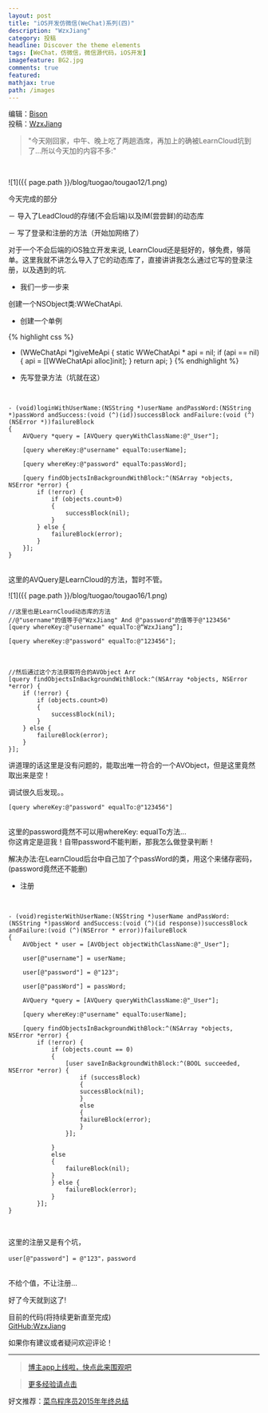 ```yaml
---
layout: post
title: "iOS开发仿微信(WeChat)系列(四)"
description: "WzxJiang"
category: 投稿
headline: Discover the theme elements
tags: [WeChat，仿微信，微信源代码，iOS开发]
imagefeature: BG2.jpg
comments: true
featured: 
mathjax: true
path: /images
---
```

编辑：[Bison](http://allluckly.cn/)<br>
投稿：[WzxJiang](http://www.jianshu.com/users/389c20d5a244/latest_articles)<br>

>&quot;今天刚回家，中午、晚上吃了两趟酒席，再加上的确被LearnCloud坑到了...所以今天加的内容不多:&quot;

<br>

![1]({{ page.path }}/blog/tuogao/tougao12/1.png)<br>

今天完成的部分<br>

－ 导入了LeadCloud的存储(不会后端)以及IM(尝尝鲜)的动态库<br>

－ 写了登录和注册的方法（开始加网络了）<br>

对于一个不会后端的iOS独立开发来说, LearnCloud还是挺好的，够免费，够简单。这里我就不讲怎么导入了它的动态库了，直接讲讲我怎么通过它写的登录注册，以及遇到的坑.<br>

- 我们一步一步来<br>

创建一个NSObject类:WWeChatApi.<br>

- 创建一个单例<br>

{% highlight css %}

+ (WWeChatApi *)giveMeApi
{
    static WWeChatApi * api = nil;
    if (api == nil) {
        api = [[WWeChatApi alloc]init];
    }
    return api;
}
{% endhighlight %}

- 先写登录方法（坑就在这）<br>

<br>

    - (void)loginWithUserName:(NSString *)userName andPassWord:(NSString *)passWord andSuccess:(void (^)(id))successBlock andFailure:(void (^)(NSError *))failureBlock
    {
        AVQuery *query = [AVQuery queryWithClassName:@"_User"];

        [query whereKey:@"username" equalTo:userName];

        [query whereKey:@"password" equalTo:passWord];

        [query findObjectsInBackgroundWithBlock:^(NSArray *objects, NSError *error) {
            if (!error) {
                if (objects.count>0)
                {
                    successBlock(nil);
                }
            } else {
                failureBlock(error);
            }
        }];
    }

<br>
这里的AVQuery是LearnCloud的方法，暂时不管。<br>

![1]({{ page.path }}/blog/tuogao/tougao16/1.png)<br>

    //这里也是LearnCloud动态库的方法
    //@"username"的值等于@"WzxJiang" And @"password"的值等于@"123456"
    [query whereKey:@"username" equalTo:@“WzxJiang”];

    [query whereKey:@"password" equalTo:@"123456"];

<br>

    //然后通过这个方法获取符合的AVObject Arr
    [query findObjectsInBackgroundWithBlock:^(NSArray *objects, NSError *error) {
        if (!error) {
            if (objects.count>0)
            {
                successBlock(nil);
            }
        } else {
            failureBlock(error);
        }
    }];


讲道理的话这里是没有问题的，能取出唯一符合的一个AVObject，但是这里竟然取出来是空！<br>

调试很久后发现。。<br>

    [query whereKey:@"password" equalTo:@"123456"]

<br>
这里的password竟然不可以用whereKey:  equalTo方法...<br>
你这肯定是逗我！自带password不能判断，那我怎么做登录判断！<br>

解决办法:在LearnCloud后台中自己加了个passWord的类，用这个来储存密码，(password竟然还不能删)<br>

- 注册<br>

<br>

    - (void)registerWithUserName:(NSString *)userName andPassWord:(NSString *)passWord andSuccess:(void (^)(id response))successBlock andFailure:(void (^)(NSError * error))failureBlock
    {
        AVObject * user = [AVObject objectWithClassName:@"_User"];

        user[@"username"] = userName;

        user[@"password"] = @"123";

        user[@"passWord"] = passWord;

        AVQuery *query = [AVQuery queryWithClassName:@"_User"];

        [query whereKey:@"username" equalTo:userName];

        [query findObjectsInBackgroundWithBlock:^(NSArray *objects, NSError *error) {
            if (!error) {
                if (objects.count == 0)
                {
                    [user saveInBackgroundWithBlock:^(BOOL succeeded, NSError *error) {
                        if (successBlock)
                        {
                        successBlock(nil);
                        }
                        else
                        {
                        failureBlock(error);
                        }
                    }];
                
                }
                else
                {
                    failureBlock(nil);
                }
                } else {
                    failureBlock(error);
                }
            }];
    }

<br>

这里的注册又是有个坑，<br>

    user[@"password"] = @"123"，password

<br>
不给个值，不让注册...<br>

好了今天就到这了!<br>

目前的代码(将持续更新直至完成)<br>
[GitHub:WzxJiang](https://github.com/Wzxhaha/WWeChat)<br>

如果你有建议或者疑问欢迎评论！<br>



----------------------------------------------------------

> [博主app上线啦，快点此来围观吧](https://itunes.apple.com/us/app/it-blog-zi-xueios-kai-fa-jin/id1067787090?l=zh&ls=1&mt=8)<br>

> [更多经验请点击](http://allluckly.cn/)<br>

好文推荐：[菜鸟程序员2015年年终总结](http://allluckly.cn/年终总结/zongjie2015/)<br>







